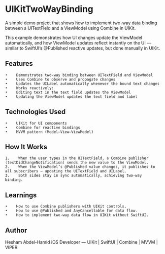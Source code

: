 # UIKitTwoWayBinding
A simple demo project that shows how to implement two-way data binding between a UITextField and a ViewModel using Combine in UIKit.

This example demonstrates how UI changes update the ViewModel automatically, and how ViewModel updates reflect instantly on the UI — similar to SwiftUI’s @Published reactive updates, but done manually in UIKit.
## Features
    •    Demonstrates two-way binding between UITextField and ViewModel
    •    Uses Combine to observe and propagate changes
    •    Updates the UILabel automatically whenever the bound text changes
    •    Works reactively:
    •    Editing text in the text field updates the ViewModel
    •    Updating the ViewModel updates the text field and label
    
## Technologies Used
    •    UIKit for UI components
    •    Combine for reactive bindings
    •    MVVM pattern (Model–View–ViewModel)
    
## How It Works
    1.    When the user types in the UITextField, a Combine publisher (textDidChangeNotification) sends the new value to the ViewModel.
    2.    When the ViewModel’s @Published value changes, it publishes to all subscribers — updating the UITextField and UILabel.
    3.    Both sides stay in sync automatically, achieving two-way binding.
## Learnings
    •    How to use Combine publishers with UIKit controls.
    •    How to use @Published and AnyCancellable for data flow.
    •    How to implement two-way data flow in UIKit without SwiftUI.
## Author

Hesham Abdel-Hamid
iOS Developer — UIKit | SwiftUI | Combine | MVVM | VIPER
